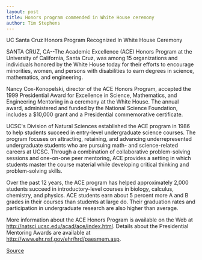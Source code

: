 ```yaml
---
layout: post
title: Honors program commended in White House ceremony
author: Tim Stephens
---
```


UC Santa Cruz Honors Program Recognized In White House Ceremony

SANTA CRUZ, CA--The Academic Excellence (ACE) Honors Program at the University of California, Santa Cruz, was among 15 organizations and individuals honored by the White House today for their efforts to encourage minorities, women, and persons with disabilities to earn degrees in science, mathematics, and engineering.

Nancy Cox-Konopelski, director of the ACE Honors Program, accepted the 1999 Presidential Award for Excellence in Science, Mathematics, and Engineering Mentoring in a ceremony at the White House. The annual award, administered and funded by the National Science Foundation, includes a $10,000 grant and a Presidential commemorative certificate.

UCSC's Division of Natural Sciences established the ACE program in 1986 to help students succeed in entry-level undergraduate science courses. The program focuses on attracting, retaining, and advancing underrepresented undergraduate students who are pursuing math- and science-related careers at UCSC. Through a combination of collaborative problem-solving sessions and one-on-one peer mentoring, ACE provides a setting in which students master the course material while developing critical thinking and problem-solving skills.

Over the past 12 years, the ACE program has helped approximately 2,000 students succeed in introductory-level courses in biology, calculus, chemistry, and physics. ACE students earn about 5 percent more A and B grades in their courses than students at large do. Their graduation rates and participation in undergraduate research are also higher than average.

More information about the ACE Honors Program is available on the Web at <http://natsci.ucsc.edu/acad/ace/index.html>. Details about the Presidential Mentoring Awards are available at <http://www.ehr.nsf.gov/ehr/hrd/paesmem.asp>.

[Source](http://www1.ucsc.edu/news_events/press_releases/archive/99-00/12-99/ace_honors.htm "Permalink to Honors program commended in White House ceremony")